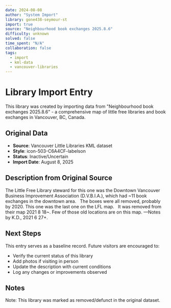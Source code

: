 ```yaml
---
date: 2024-08-08
author: "System Import"
library: gone438-seymour-st
import: true
source: "Neighbourhood book exchanges 2025.8.6"
difficulty: unknown
solved: false
time_spent: "N/A"
collaboration: false
tags:
  - import
  - kml-data
  - vancouver-libraries
---
```


# Library Import Entry

This library was created by importing data from "Neighbourhood book exchanges 2025.8.6" - a comprehensive map of little free libraries and book exchanges in Vancouver, BC, Canada.

## Original Data

- **Source**: Vancouver Little Libraries KML dataset
- **Style**: icon-503-C6A4CF-labelson
- **Status**: Inactive/Uncertain
- **Import Date**: August 8, 2025

## Description from Original Source

The Little Free Library steward for this one was the Downtown Vancouver Business Improvement Association (D.V.B.I.A.), which had ~11 book exchanges in the downtown area.  
The boxes were all removed, probably by 2020.
This one was the last one on the LFL map.  
It was removed from their map 2021 8 18~.
Few of those old locations are on this map.
—Notes by K.D., 2021 6 27+.



## Next Steps

This entry serves as a baseline record. Future visitors are encouraged to:
- Verify the current status of this library
- Add photos if visiting in person
- Update the description with current conditions
- Log any changes or improvements observed

## Notes

Note: This library was marked as removed/defunct in the original dataset.
